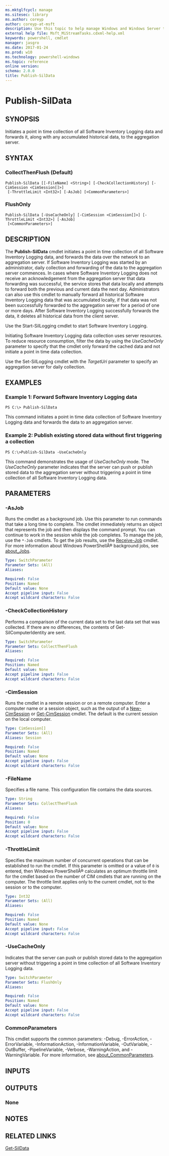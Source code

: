 ```yaml
---
ms.mktglfcycl: manage
ms.sitesec: library
ms.author: coreyp
author: coreyp-at-msft
description: Use this topic to help manage Windows and Windows Server technologies with Windows PowerShell.
external help file: Msft_MiStreamTasks.cdxml-help.xml
keywords: powershell, cmdlet
manager: jasgro
ms.date: 2017-01-24
ms.prod: w10
ms.technology: powershell-windows
ms.topic: reference
online version: 
schema: 2.0.0
title: Publish-SilData
---
```


# Publish-SilData

## SYNOPSIS
Initiates a point in time collection of all Software Inventory Logging data and forwards it, along with any accumulated historical data, to the aggregation server.

## SYNTAX

### CollectThenFlush (Default)
```
Publish-SilData [[-FileName] <String>] [-CheckCollectionHistory] [-CimSession <CimSession[]>]
 [-ThrottleLimit <Int32>] [-AsJob] [<CommonParameters>]
```

### FlushOnly
```
Publish-SilData [-UseCacheOnly] [-CimSession <CimSession[]>] [-ThrottleLimit <Int32>] [-AsJob]
 [<CommonParameters>]
```

## DESCRIPTION
The **Publish-SilData** cmdlet initiates a point in time collection of all Software Inventory Logging data, and forwards the data over the network to an aggregation server.
If Software Inventory Logging was started by an administrator, daily collection and forwarding of the data to the aggregation server commences.
In cases where Software Inventory Logging does not receive an acknowledgement from the aggregation server that data forwarding was successful, the service stores that data locally and attempts to forward both the previous and current data the next day.
Administrators can also use this cmdlet to manually forward all historical Software Inventory Logging data that was accumulated locally, if that data was not been successfully forwarded to the aggregation server for a period of one or more days.
After Software Inventory Logging successfully forwards the data, it deletes all historical data from the client server.

Use the Start-SilLogging cmdlet to start Software Inventory Logging.

Initiating Software Inventory Logging data collection uses server resources.
To reduce resource consumption, filter the data by using the *UseCacheOnly* parameter to specify that the cmdlet only forward the cached data and not initiate a point in time data collection.

Use the Set-SilLogging cmdlet with the *TargetUri* parameter to specify an aggregation server for daily collection.

## EXAMPLES

### Example 1: Forward Software Inventory Logging data
```
PS C:\> Publish-SilData
```

This command initiates a point in time data collection of Software Inventory Logging data and forwards the data to an aggregation server.

### Example 2: Publish existing stored data without first triggering a collection
```
PS C:\>Publish-SilData -UseCacheOnly
```

This command demonstrates the usage of *UseCacheOnly* mode.
The *UseCacheOnly* parameter indicates that the server can push or publish stored data to the aggregation server without triggering a point in time collection of all Software Inventory Logging data.

## PARAMETERS

### -AsJob
Runs the cmdlet as a background job.
Use this parameter to run commands that take a long time to complete.
The cmdlet immediately returns an object that represents the job and then displays the command prompt.
You can continue to work in the session while the job completes.
To manage the job, use the `*-Job` cmdlets.
To get the job results, use the [Receive-Job](http://go.microsoft.com/fwlink/?LinkID=113372) cmdlet. 
 For more information about Windows PowerShellÂ® background jobs, see [about_Jobs](http://go.microsoft.com/fwlink/?LinkID=113251).

```yaml
Type: SwitchParameter
Parameter Sets: (All)
Aliases: 

Required: False
Position: Named
Default value: None
Accept pipeline input: False
Accept wildcard characters: False
```

### -CheckCollectionHistory
Performs a comparison of the current data set to the last data set that was collected. If there are no differences, the contents of Get-SilComputerIdentity are sent.

```yaml
Type: SwitchParameter
Parameter Sets: CollectThenFlush
Aliases: 

Required: False
Position: Named
Default value: None
Accept pipeline input: False
Accept wildcard characters: False
```

### -CimSession
Runs the cmdlet in a remote session or on a remote computer.
Enter a computer name or a session object, such as the output of a [New-CimSession](http://go.microsoft.com/fwlink/p/?LinkId=227967) or [Get-CimSession](http://go.microsoft.com/fwlink/p/?LinkId=227966) cmdlet.
The default is the current session on the local computer.

```yaml
Type: CimSession[]
Parameter Sets: (All)
Aliases: Session

Required: False
Position: Named
Default value: None
Accept pipeline input: False
Accept wildcard characters: False
```

### -FileName
Specifies a file name.
This configuration file contains the data sources.

```yaml
Type: String
Parameter Sets: CollectThenFlush
Aliases: 

Required: False
Position: 0
Default value: None
Accept pipeline input: False
Accept wildcard characters: False
```

### -ThrottleLimit
Specifies the maximum number of concurrent operations that can be established to run the cmdlet.
If this parameter is omitted or a value of `0` is entered, then Windows PowerShellÂ® calculates an optimum throttle limit for the cmdlet based on the number of CIM cmdlets that are running on the computer.
The throttle limit applies only to the current cmdlet, not to the session or to the computer.

```yaml
Type: Int32
Parameter Sets: (All)
Aliases: 

Required: False
Position: Named
Default value: None
Accept pipeline input: False
Accept wildcard characters: False
```

### -UseCacheOnly
Indicates that the server can push or publish stored data to the aggregation server without triggering a point in time collection of all Software Inventory Logging data.

```yaml
Type: SwitchParameter
Parameter Sets: FlushOnly
Aliases: 

Required: False
Position: Named
Default value: None
Accept pipeline input: False
Accept wildcard characters: False
```

### CommonParameters
This cmdlet supports the common parameters: -Debug, -ErrorAction, -ErrorVariable, -InformationAction, -InformationVariable, -OutVariable, -OutBuffer, -PipelineVariable, -Verbose, -WarningAction, and -WarningVariable. For more information, see [about_CommonParameters](http://go.microsoft.com/fwlink/?LinkID=113216).

## INPUTS

## OUTPUTS

### None

## NOTES

## RELATED LINKS

[Get-SilData](./Get-SilData.md)

